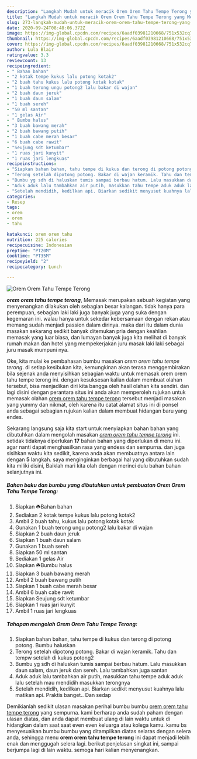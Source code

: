 ```yaml
---
description: "Langkah Mudah untuk meracik Orem Orem Tahu Tempe Terong yang Menggugah Selera"
title: "Langkah Mudah untuk meracik Orem Orem Tahu Tempe Terong yang Menggugah Selera"
slug: 273-langkah-mudah-untuk-meracik-orem-orem-tahu-tempe-terong-yang-menggugah-selera
date: 2020-09-24T08:48:06.372Z
image: https://img-global.cpcdn.com/recipes/6aadf03981210668/751x532cq70/orem-orem-tahu-tempe-terong-foto-resep-utama.jpg
thumbnail: https://img-global.cpcdn.com/recipes/6aadf03981210668/751x532cq70/orem-orem-tahu-tempe-terong-foto-resep-utama.jpg
cover: https://img-global.cpcdn.com/recipes/6aadf03981210668/751x532cq70/orem-orem-tahu-tempe-terong-foto-resep-utama.jpg
author: Lula Blair
ratingvalue: 3.3
reviewcount: 13
recipeingredient:
- " Bahan bahan"
- "2 kotak tempe kukus lalu potong kotak2"
- "2 buah tahu kukus lalu potong kotak kotak"
- "1 buah terong ungu potong2 lalu bakar di wajan"
- "2 buah daun jeruk"
- "1 buah daun salam"
- "1 buah sereh"
- "50 ml santan"
- "1 gelas Air"
- " Bumbu halus"
- "3 buah bawang merah"
- "2 buah bawang putih"
- "1 buah cabe merah besar"
- "6 buah cabe rawit"
- "Seujung sdt ketumbar"
- "1 ruas jari kunyit"
- "1 ruas jari lengkuas"
recipeinstructions:
- "Siapkan bahan bahan, tahu tempe di kukus dan terong di potong potong. Bumbu haluskan"
- "Terong setelah dipotong potong. Bakar di wajan keramik. Tahu dan tempw setelah di kukus potong2"
- "Bumbu yg sdh di haluskan tumis sampai berbau hatum. Lalu masukkan daun salam, daun jeruk dan sereh. Lalu tambahkan juga santan"
- "Aduk aduk lalu tambahkan air putih, masukkan tahu tempe aduk aduk lalu setelah mau mendidih masukkan terongnya"
- "Setelah mendidih, kedilkan api. Biarkan sedikit menyusut kuahnya lalu matikan api. Praktis banget.. Dan sedap"
categories:
- Resep
tags:
- orem
- orem
- tahu

katakunci: orem orem tahu 
nutrition: 225 calories
recipecuisine: Indonesian
preptime: "PT20M"
cooktime: "PT35M"
recipeyield: "2"
recipecategory: Lunch

---
```



![Orem Orem Tahu Tempe Terong](https://img-global.cpcdn.com/recipes/6aadf03981210668/751x532cq70/orem-orem-tahu-tempe-terong-foto-resep-utama.jpg)

<b><i>orem orem tahu tempe terong</i></b>, Memasak merupakan sebuah kegiatan yang menyenangkan dilakukan oleh sebagian besar kalangan. tidak hanya para perempuan, sebagian laki laki juga banyak juga yang suka dengan kegemaran ini. walau hanya untuk sekedar kebersamaan dengan rekan atau memang sudah menjadi passion dalam dirinya. maka dari itu dalam dunia masakan sekarang sedikit banyak ditemukan pria dengan keahlian memasak yang luar biasa, dan lumayan banyak juga kita melihat di banyak rumah makan dan hotel yang mempekerjakan juru masak laki laki sebagai juru masak mumpuni nya.



Oke, kita mulai ke pembahasan bumbu masakan <i>orem orem tahu tempe terong</i>. di setiap kesibukan kita, kemungkinan akan terasa menggembirakan bila sejenak anda menyisihkan sebagian waktu untuk memasak orem orem tahu tempe terong ini. dengan kesuksesan kalian dalam membuat olahan tersebut, bisa menjadikan diri kita bangga oleh hasil olahan kita sendiri. dan lagi disini dengan perantara situs ini anda akan memperoleh rujukan untuk memasak olahan <u>orem orem tahu tempe terong</u> tersebut menjadi masakan yang yummy dan nikmat, oleh karena itu catat alamat situs ini di ponsel anda sebagai sebagian rujukan kalian dalam membuat hidangan baru yang endes.


Sekarang langsung saja kita start untuk menyiapkan bahan bahan yang dibutuhkan dalam mengolah masakan <u><i>orem orem tahu tempe terong</i></u> ini. setidak tidaknya diperlukan <b>17</b> bahan bahan yang diperlukan di menu ini. agar nanti dapat menghasilkan rasa yang endess dan sempurna. dan juga sisihkan waktu kita sedikit, karena anda akan membuatnya antara lain dengan <b>5</b> langkah. saya menginginkan berbagai hal yang dibutuhkan sudah kita miliki disini, Baiklah mari kita olah dengan merinci dulu bahan bahan selanjutnya ini.

<!--inarticleads1-->

##### Bahan baku dan bumbu yang dibutuhkan untuk pembuatan Orem Orem Tahu Tempe Terong:

1. Siapkan  ☘️Bahan bahan
1. Sediakan 2 kotak tempe kukus lalu potong kotak2
1. Ambil 2 buah tahu, kukus lalu potong kotak kotak
1. Gunakan 1 buah terong ungu potong2 lalu bakar di wajan
1. Siapkan 2 buah daun jeruk
1. Siapkan 1 buah daun salam
1. Gunakan 1 buah sereh
1. Siapkan 50 ml santan
1. Sediakan 1 gelas Air
1. Siapkan  ☘️Bumbu halus
1. Siapkan 3 buah bawang merah
1. Ambil 2 buah bawang putih
1. Siapkan 1 buah cabe merah besar
1. Ambil 6 buah cabe rawit
1. Siapkan Seujung sdt ketumbar
1. Siapkan 1 ruas jari kunyit
1. Ambil 1 ruas jari lengkuas




<!--inarticleads2-->

##### Tahapan mengolah Orem Orem Tahu Tempe Terong:

1. Siapkan bahan bahan, tahu tempe di kukus dan terong di potong potong. Bumbu haluskan
1. Terong setelah dipotong potong. Bakar di wajan keramik. Tahu dan tempw setelah di kukus potong2
1. Bumbu yg sdh di haluskan tumis sampai berbau hatum. Lalu masukkan daun salam, daun jeruk dan sereh. Lalu tambahkan juga santan
1. Aduk aduk lalu tambahkan air putih, masukkan tahu tempe aduk aduk lalu setelah mau mendidih masukkan terongnya
1. Setelah mendidih, kedilkan api. Biarkan sedikit menyusut kuahnya lalu matikan api. Praktis banget.. Dan sedap




Demikianlah sedikit ulasan masakan perihal bumbu bumbu <u>orem orem tahu tempe terong</u> yang sempurna. kami berharap anda sudah paham dengan ulasan diatas, dan anda dapat membuat ulang di lain waktu untuk di hidangkan dalam saat saat even even keluarga atau kolega kamu. kamu bs menyesuaikan bumbu bumbu yang ditampilkan diatas selaras dengan selera anda, sehingga menu <b>orem orem tahu tempe terong</b> ini dapat menjadi lebih enak dan menggugah selera lagi. berikut penjelasan singkat ini, sampai berjumpa lagi di lain waktu. semoga hari kalian menyenangkan.
